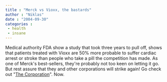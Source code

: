 ```yaml
---
title : "Merck vs Vioxx, the bastards"
author : "Niklas"
date : "2004-09-30"
categories : 
 - health
 - insane
---
```


Medical authority FDA show a study that took three years to pull off, shows that patients treated with Vioxx are 50% more probable to suffer cardiac arrest or stroke than people who take a pill the competition has made. As one of Merck's best-sellers, they're probably not too keen on letting it go. But rest assure that they and other corporations will strike again! Go check out "[The Corporation](http://www.thecorporation.com)". Now.
